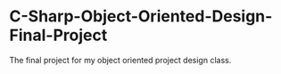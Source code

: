 # C-Sharp-Object-Oriented-Design-Final-Project
 The final project for my object oriented project design class.
